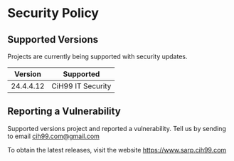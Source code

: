# Security Policy

## Supported Versions

Projects are currently being supported with security updates.

| Version   | Supported         |
| --------- | ----------------- |
| 24.4.4.12 | CiH99 IT Security |

## Reporting a Vulnerability

Supported versions project and reported a vulnerability. Tell us by sending 
to email cih99.com@gmail.com

To obtain the latest releases, visit the website https://www.sarp.cih99.com